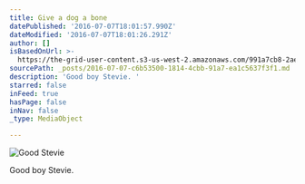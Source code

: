 ```yaml
---
title: Give a dog a bone
datePublished: '2016-07-07T18:01:57.990Z'
dateModified: '2016-07-07T18:01:26.291Z'
author: []
isBasedOnUrl: >-
  https://the-grid-user-content.s3-us-west-2.amazonaws.com/991a7cb8-2aeb-4d25-8a8b-0adfbe050ffd.jpg
sourcePath: _posts/2016-07-07-c6b53500-1814-4cbb-91a7-ea1c5637f3f1.md
description: 'Good boy Stevie. '
starred: false
inFeed: true
hasPage: false
inNav: false
_type: MediaObject

---
```

![Good Stevie ](https://the-grid-user-content.s3-us-west-2.amazonaws.com/991a7cb8-2aeb-4d25-8a8b-0adfbe050ffd.jpg)

Good boy Stevie.